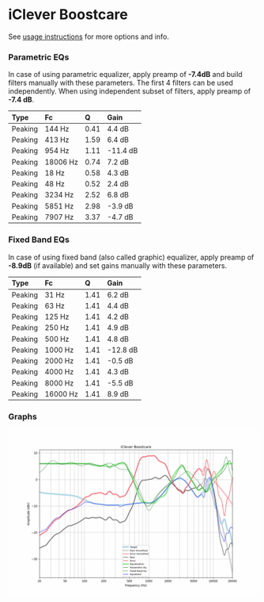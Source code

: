 # iClever Boostcare
See [usage instructions](https://github.com/jaakkopasanen/AutoEq#usage) for more options and info.

### Parametric EQs
In case of using parametric equalizer, apply preamp of **-7.4dB** and build filters manually
with these parameters. The first 4 filters can be used independently.
When using independent subset of filters, apply preamp of **-7.4 dB**.

| Type    | Fc       |    Q | Gain     |
|:--------|:---------|:-----|:---------|
| Peaking | 144 Hz   | 0.41 | 4.4 dB   |
| Peaking | 413 Hz   | 1.59 | 6.4 dB   |
| Peaking | 954 Hz   | 1.11 | -11.4 dB |
| Peaking | 18006 Hz | 0.74 | 7.2 dB   |
| Peaking | 18 Hz    | 0.58 | 4.3 dB   |
| Peaking | 48 Hz    | 0.52 | 2.4 dB   |
| Peaking | 3234 Hz  | 2.52 | 6.8 dB   |
| Peaking | 5851 Hz  | 2.98 | -3.9 dB  |
| Peaking | 7907 Hz  | 3.37 | -4.7 dB  |

### Fixed Band EQs
In case of using fixed band (also called graphic) equalizer, apply preamp of **-8.9dB**
(if available) and set gains manually with these parameters.

| Type    | Fc       |    Q | Gain     |
|:--------|:---------|:-----|:---------|
| Peaking | 31 Hz    | 1.41 | 6.2 dB   |
| Peaking | 63 Hz    | 1.41 | 4.4 dB   |
| Peaking | 125 Hz   | 1.41 | 4.2 dB   |
| Peaking | 250 Hz   | 1.41 | 4.9 dB   |
| Peaking | 500 Hz   | 1.41 | 4.8 dB   |
| Peaking | 1000 Hz  | 1.41 | -12.8 dB |
| Peaking | 2000 Hz  | 1.41 | -0.5 dB  |
| Peaking | 4000 Hz  | 1.41 | 4.3 dB   |
| Peaking | 8000 Hz  | 1.41 | -5.5 dB  |
| Peaking | 16000 Hz | 1.41 | 8.9 dB   |

### Graphs
![](./iClever%20Boostcare.png)